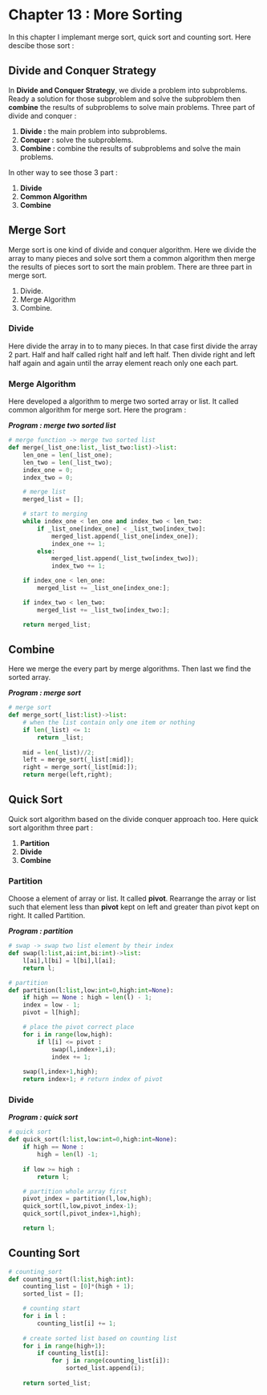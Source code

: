 Chapter 13 : More Sorting
=========================
In this chapter I implemant merge sort, quick sort and counting sort. Here descibe those sort : 

## Divide and Conquer Strategy
In **Divide and Conquer Strategy**, we divide a problem into subproblems. Ready a solution for those subproblem and solve the subproblem then **combine** the results of subproblems to solve main problems. Three part of divide and conquer : 

1. **Divide :** the main problem into subproblems.
1. **Conquer :** solve the subproblems.
1. **Combine :** combine the results of subproblems and solve the main problems.

In other way to see those 3 part :

1. **Divide**
1. **Common Algorithm**
1. **Combine**

## Merge Sort
Merge sort is one kind of divide and conquer algorithm. Here we divide the array to many pieces and solve sort them a common algorithm then merge the results of pieces sort to sort the main problem. There are three part in merge sort.

1. Divide.
1. Merge Algorithm
1. Combine.

### Divide 
Here divide the array in to to many pieces. In that case first divide the array 2 part. Half and half called right half and left half. Then divide right and left half again and again until the array element reach only one each part.

### Merge Algorithm
Here developed a algorithm to merge two sorted array or list. It called common algorithm for merge sort. Here the program : 

***Program : merge two sorted list***
```python
# merge function -> merge two sorted list
def merge(_list_one:list,_list_two:list)->list:
    len_one = len(_list_one);
    len_two = len(_list_two);
    index_one = 0;
    index_two = 0;

    # merge list
    merged_list = [];

    # start to merging
    while index_one < len_one and index_two < len_two:
        if _list_one[index_one] < _list_two[index_two]:
            merged_list.append(_list_one[index_one]);
            index_one += 1;
        else:
            merged_list.append(_list_two[index_two]);
            index_two += 1;

    if index_one < len_one:
        merged_list += _list_one[index_one:];

    if index_two < len_two:
        merged_list += _list_two[index_two:];

    return merged_list;
```
## Combine
Here we merge the every part by merge algorithms. Then last we find the sorted array.

***Program : merge sort***
```python
# merge sort
def merge_sort(_list:list)->list:
    # when the list contain only one item or nothing
    if len(_list) <= 1:
        return _list;
    
    mid = len(_list)//2;
    left = merge_sort(_list[:mid]);
    right = merge_sort(_list[mid:]);
    return merge(left,right);
```

## Quick Sort 
Quick sort algorithm based on the divide conquer approach too. Here quick sort algorithm three part : 

1. **Partition**
1. **Divide**
1. **Combine**

### Partition
Choose a element of array or list. It called **pivot**. Rearrange the array or list such that element less than **pivot** kept on left and greater than pivot kept on right. It called Partition.

***Program : partition***
```python
# swap -> swap two list element by their index
def swap(l:list,ai:int,bi:int)->list:
    l[ai],l[bi] = l[bi],l[ai];
    return l;

# partition
def partition(l:list,low:int=0,high:int=None):
    if high == None : high = len(l) - 1;
    index = low - 1;
    pivot = l[high];

    # place the pivot correct place
    for i in range(low,high):
        if l[i] <= pivot :
            swap(l,index+1,i);
            index += 1;
    
    swap(l,index+1,high);
    return index+1; # return index of pivot

```

### Divide




***Program : quick sort***
```python
# quick sort
def quick_sort(l:list,low:int=0,high:int=None):
    if high == None :
        high = len(l) -1;
    
    if low >= high : 
        return l;

    # partition whole array first
    pivot_index = partition(l,low,high);
    quick_sort(l,low,pivot_index-1);
    quick_sort(l,pivot_index+1,high);

    return l;
```

## Counting Sort

```python
# counting_sort
def counting_sort(l:list,high:int):
    counting_list = [0]*(high + 1);
    sorted_list = [];

    # counting start 
    for i in l : 
        counting_list[i] += 1;
    
    # create sorted list based on counting list
    for i in range(high+1):
        if counting_list[i]: 
            for j in range(counting_list[i]):
                sorted_list.append(i);
    
    return sorted_list;
```